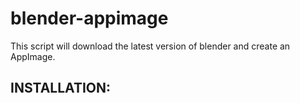 # blender-appimage

This script will download the latest version of blender and create an AppImage.

## INSTALLATION:
